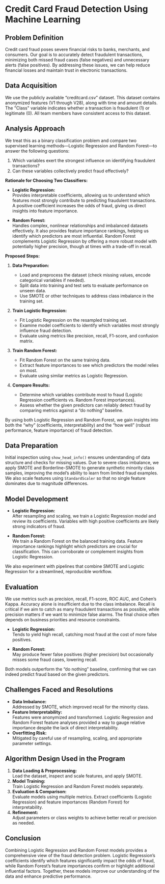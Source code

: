 # Credit Card Fraud Detection Using Machine Learning

## Problem Definition
Credit card fraud poses severe financial risks to banks, merchants, and consumers. Our goal is to accurately detect fraudulent transactions, minimizing both missed fraud cases (false negatives) and unnecessary alerts (false positives). By addressing these issues, we can help reduce financial losses and maintain trust in electronic transactions.

## Data Acquisition
We use the publicly available “creditcard.csv” dataset. This dataset contains anonymized features (V1 through V28), along with time and amount details. The "Class" variable indicates whether a transaction is fraudulent (1) or legitimate (0). All team members have consistent access to this dataset.

## Analysis Approach
We treat this as a binary classification problem and compare two supervised learning methods—Logistic Regression and Random Forest—to answer the following questions:  
1. Which variables exert the strongest influence on identifying fraudulent transactions?  
2. Can these variables collectively predict fraud effectively?

**Rationale for Choosing Two Classifiers:**

- **Logistic Regression:**  
  Provides interpretable coefficients, allowing us to understand which features most strongly contribute to predicting fraudulent transactions. A positive coefficient increases the odds of fraud, giving us direct insights into feature importance.

- **Random Forest:**  
  Handles complex, nonlinear relationships and imbalanced datasets effectively. It also provides feature importance rankings, helping us identify which predictors are most influential. Random Forest complements Logistic Regression by offering a more robust model with potentially higher precision, though at times with a trade-off in recall.

**Proposed Steps:**
1. **Data Preparation:**  
   - Load and preprocess the dataset (check missing values, encode categorical variables if needed).  
   - Split data into training and test sets to evaluate performance on unseen data.  
   - Use SMOTE or other techniques to address class imbalance in the training set.

2. **Train Logistic Regression:**  
   - Fit Logistic Regression on the resampled training set.  
   - Examine model coefficients to identify which variables most strongly influence fraud detection.  
   - Evaluate using metrics like precision, recall, F1-score, and confusion matrix.

3. **Train Random Forest:**  
   - Fit Random Forest on the same training data.  
   - Extract feature importances to see which predictors the model relies on most.  
   - Evaluate using similar metrics as Logistic Regression.

4. **Compare Results:**  
   - Determine which variables contribute most to fraud (Logistic Regression coefficients vs. Random Forest importances).  
   - Assess whether the given predictors can reliably detect fraud by comparing metrics against a “do nothing” baseline.

By using both Logistic Regression and Random Forest, we gain insights into both the “why” (coefficients, interpretability) and the “how well” (robust performance, feature importance) of fraud detection.

## Data Preparation
Initial inspection using `show_head_info()` ensures understanding of data structure and checks for missing values. Due to severe class imbalance, we apply SMOTE and Borderline-SMOTE to generate synthetic minority class samples, improving the model’s ability to learn from limited fraud examples. We also scale features using `StandardScaler` so that no single feature dominates due to magnitude differences.

## Model Development
- **Logistic Regression:**  
  After resampling and scaling, we train a Logistic Regression model and review its coefficients. Variables with high positive coefficients are likely strong indicators of fraud.

- **Random Forest:**  
  We train a Random Forest on the balanced training data. Feature importance rankings highlight which predictors are crucial for classification. This can corroborate or complement insights from Logistic Regression.

We also experiment with pipelines that combine SMOTE and Logistic Regression for a streamlined, reproducible workflow.

## Evaluation
We use metrics such as precision, recall, F1-score, ROC AUC, and Cohen’s Kappa. Accuracy alone is insufficient due to the class imbalance. Recall is critical if we aim to catch as many fraudulent transactions as possible, while precision matters if we want to minimize false alarms. The final choice often depends on business priorities and resource constraints.

- **Logistic Regression:**  
  Tends to yield high recall, catching most fraud at the cost of more false positives.

- **Random Forest:**  
  May produce fewer false positives (higher precision) but occasionally misses some fraud cases, lowering recall.

Both models outperform the “do nothing” baseline, confirming that we can indeed predict fraud based on the given predictors.

## Challenges Faced and Resolutions
- **Data Imbalance:**  
  Addressed by SMOTE, which improved recall for the minority class.
- **Feature Interpretability:**  
  Features were anonymized and transformed. Logistic Regression and Random Forest feature analyses provided a way to gauge relative importance despite the lack of direct interpretability.
- **Overfitting Risk:**  
  Mitigated by careful use of resampling, scaling, and appropriate parameter settings.

## Algorithm Design Used in the Program
1. **Data Loading & Preprocessing:**  
   Load the dataset, inspect and scale features, and apply SMOTE.
2. **Model Training:**  
   Train Logistic Regression and Random Forest models separately.  
3. **Evaluation & Comparison:**  
   Evaluate models using multiple metrics. Extract coefficients (Logistic Regression) and feature importances (Random Forest) for interpretability.
4. **Refinement:**  
   Adjust parameters or class weights to achieve better recall or precision as needed.

## Conclusion
Combining Logistic Regression and Random Forest models provides a comprehensive view of the fraud detection problem. Logistic Regression’s coefficients identify which features significantly impact the odds of fraud, while Random Forest’s feature importances confirm or highlight additional influential factors. Together, these models improve our understanding of the data and enhance predictive performance.

